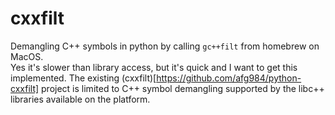 # cxxfilt
Demangling C++ symbols in python by calling `gc++filt` from homebrew on MacOS.  
Yes it's slower than library access, but it's quick and I want to get this 
implemented.  The existing (cxxfilt)[https://github.com/afg984/python-cxxfilt] 
project is limited to C++ symbol demangling supported by the libc++ libraries 
available on the platform.
